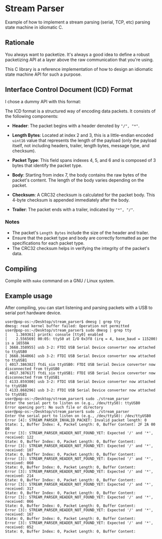 
# Stream Parser
Example of how to implement a stream parsing (serial, TCP, etc) parsing state machine in idiomatic C.

## Rationale
You always want to packetize. It's always a good idea to define a robust packetizing API at a layer above the raw communication that you're using.

This C library is a reference implementation of how to design an idiomatic state machine API for such a purpose. 

## Interface Control Document (ICD) Format

I chose a dummy API with this format:

The ICD format is a structured way of encoding data packets. It consists of the following components:

- **Header**: The packet begins with a header denoted by `"/", "*"`.
  
- **Length Bytes**: Located at index 2 and 3, this is a little-endian encoded `uint16` value that represents the length of the payload (only the payload itself, not including headers, trailer, length bytes, message type, and checksum).

- **Packet Type**: This field spans indexes 4, 5, and 6 and is composed of 3 bytes that identify the packet type.

- **Body**: Starting from index 7, the body contains the raw bytes of the packet's content. The length of the body varies depending on the packet.

- **Checksum**: A CRC32 checksum is calculated for the packet body. This 4-byte checksum is appended immediately after the body.

- **Trailer**: The packet ends with a trailer, indicated by `"*", "/"`.

### Notes
- The packet's `Length Bytes` include the size of the header and trailer.
- Ensure that the packet type and body are correctly formatted as per the specifications for each packet type.
- The CRC32 checksum helps in verifying the integrity of the packet's data.

## Compiling
Compile with `make` command on a GNU / Linux system.

## Example usage
After compiling, you can start listening and parsing packets with a USB to serial port hardware device.

```terminal
user@pop-os:~/Desktop/stream_parser$ dmesg | grep tty
dmesg: read kernel buffer failed: Operation not permitted
user@pop-os:~/Desktop/stream_parser$ sudo dmesg | grep tty
[    1.369361] printk: console [tty0] enabled
[    2.556569] 00:05: ttyS0 at I/O 0x3f8 (irq = 4, base_baud = 115200) is a 16550A
[ 3668.358955] usb 3-2: FTDI USB Serial Device converter now attached to ttyUSB0
[ 3668.364066] usb 3-2: FTDI USB Serial Device converter now attached to ttyUSB1
[ 4017.386382] ftdi_sio ttyUSB0: FTDI USB Serial Device converter now disconnected from ttyUSB0
[ 4017.387617] ftdi_sio ttyUSB1: FTDI USB Serial Device converter now disconnected from ttyUSB1
[ 4133.859300] usb 3-2: FTDI USB Serial Device converter now attached to ttyUSB0
[ 4133.868296] usb 3-2: FTDI USB Serial Device converter now attached to ttyUSB1
user@pop-os:~/Desktop/stream_parser$ sudo ./stream_parser
Enter the serial port to listen on (e.g., /dev/ttyS0): ttyUSB0              
Error opening port: No such file or directory
user@pop-os:~/Desktop/stream_parser$ sudo ./stream_parser
Enter the serial port to listen on (e.g., /dev/ttyS0): /dev/ttyUSB0
Error [4]: STREAM_PARSER_INVALID_PACKET: Invalid packet length: 0
State: 1, Buffer Index: 4, Packet Length: 0, Buffer Content: 2F 2A 00 00 
Error [3]: STREAM_PARSER_HEADER_NOT_FOUND_YET: Expected '/' and '*', received: 122
State: 0, Buffer Index: 0, Packet Length: 0, Buffer Content: 
Error [3]: STREAM_PARSER_HEADER_NOT_FOUND_YET: Expected '/' and '*', received: 107
State: 0, Buffer Index: 0, Packet Length: 0, Buffer Content: 
Error [3]: STREAM_PARSER_HEADER_NOT_FOUND_YET: Expected '/' and '*', received: 060
State: 0, Buffer Index: 0, Packet Length: 0, Buffer Content: 
Error [3]: STREAM_PARSER_HEADER_NOT_FOUND_YET: Expected '/' and '*', received: 214
State: 0, Buffer Index: 0, Packet Length: 0, Buffer Content: 
Error [3]: STREAM_PARSER_HEADER_NOT_FOUND_YET: Expected '/' and '*', received: 317
State: 0, Buffer Index: 0, Packet Length: 0, Buffer Content: 
Error [3]: STREAM_PARSER_HEADER_NOT_FOUND_YET: Expected '/' and '*', received: 066
State: 0, Buffer Index: 0, Packet Length: 0, Buffer Content: 
Error [3]: STREAM_PARSER_HEADER_NOT_FOUND_YET: Expected '/' and '*', received: 167
State: 0, Buffer Index: 0, Packet Length: 0, Buffer Content: 
Error [3]: STREAM_PARSER_HEADER_NOT_FOUND_YET: Expected '/' and '*', received: 052
State: 0, Buffer Index: 0, Packet Length: 0, Buffer Content: 
```
